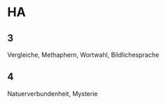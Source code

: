 # HA

## 3

Vergleiche, Methaphern, Wortwahl, Bildlichesprache

## 4

Natuerverbundenheit, Mysterie
